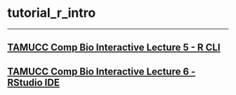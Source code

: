 # tutorial_r_intro

---

## [TAMUCC Comp Bio Interactive Lecture 5 - R CLI](https://github.com/tamucc-comp-bio/classroom_repo_2023/blob/master/lectures/lecture05new.md#ii-lecture-activities)

## [TAMUCC Comp Bio Interactive Lecture 6 - RStudio IDE](https://github.com/tamucc-comp-bio/classroom_repo_2023/blob/master/lectures/lecture06new.md#iii-new-material-not-previously-covered-r-studio)
